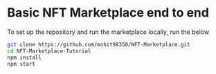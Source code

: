 # Basic NFT Marketplace end to end


To set up the repository and run the marketplace locally, run the below
```bash
git clone https://github.com/mohit98350/NFT-Marketplace.git
cd NFT-Marketplace-Tutorial
npm install
npm start
```

